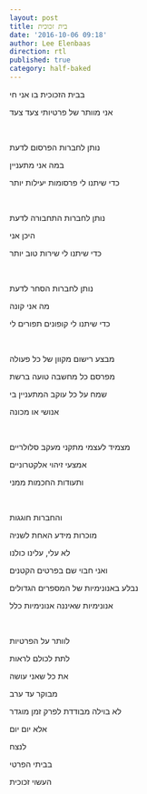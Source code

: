 ```yaml
---
layout: post
title: בית זכוכית
date: '2016-10-06 09:18'
author: Lee Elenbaas
direction: rtl
published: true
category: half-baked
---
```


בבית הזכוכית בו אני חי

אני מוותר של פרטיותי צעד צעד

<br>

נותן לחברות הפרסום לדעת

במה אני מתעניין

כדי שיתנו לי פרסומות יעילות יותר

<br>

נותן לחברות התחבורה לדעת

היכן אני

כדי שיתנו לי שירות טוב יותר

<br>

נותן לחברות הסחר לדעת

מה אני קונה

כדי שיתנו לי קופונים תפורים לי

<br>

מבצע רישום מקוון של כל פעולה

מפרסם כל מחשבה טועה ברשת

שמח על כל עוקב המתעניין בי

אנושי או מכונה

<br>

מצמיד לעצמי מתקני מעקב סלולריים

אמצעי זיהוי אלקטרוניים

ותעודות החכמות ממני

<br>

והחברות חוגגות

מוכרות מידע האחת לשניה

לא עלי, עלינו כולנו

ואני חבוי שם בפרטים הקטנים

נבלע באנונימיות של המספרים הגדולים

אנונימיות שאיננה אנונימיות כלל

<br>

לוותר על הפרטיות

לתת לכולם לראות

את כל שאני עושה

מבוקר עד ערב

לא בוילה מבודדת לפרק זמן מוגדר

אלא יום יום

לנצח

בביתי הפרטי

העשוי זכוכית
